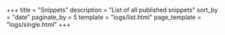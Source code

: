 +++
title = "Snippets"
description = "List of all published snippets"
sort_by = "date"
paginate_by = 5
template = "logs/list.html"
page_template = "logs/single.html"
+++
